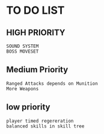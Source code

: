 # TO DO LIST

## HIGH PRIORITY
```
SOUND SYSTEM
BOSS MOVESET
```

## Medium Priority
```
Ranged Attacks depends on Munition
More Weapons
```

## low priority
```
player timed regereration
balanced skills in skill tree
```

